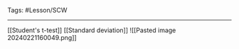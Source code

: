 Tags: #Lesson/SCW 

---
[[Student's t-test]]
[[Standard deviation]]
![[Pasted image 20240221160049.png]]